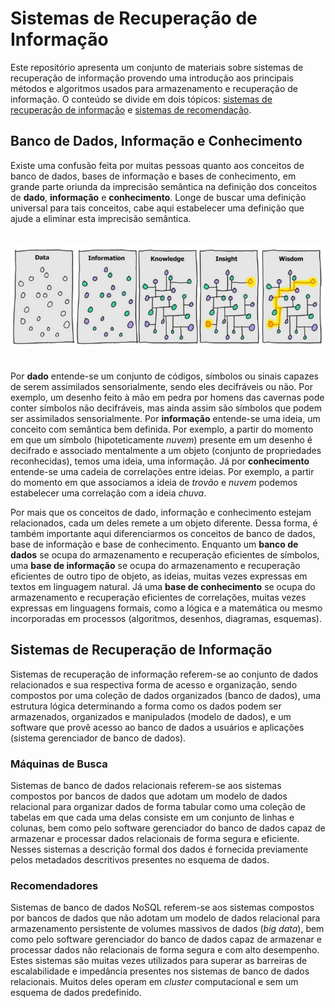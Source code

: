 # Sistemas de Recuperação de Informação
Este repositório apresenta um conjunto de materiais sobre sistemas de recuperação de informação provendo uma introdução aos principais métodos e algoritmos usados para armazenamento e recuperação de informação. O conteúdo se divide em dois tópicos: [sistemas de recuperação de informação](/IRS) e [sistemas de recomendação](/RecSys).

## Banco de Dados, Informação e Conhecimento

Existe uma confusão feita por muitas pessoas quanto aos conceitos de banco de dados, bases de informação e bases de conhecimento, em grande parte oriunda da imprecisão semântica na definição dos conceitos de **dado**, **informação** e **conhecimento**. Longe de buscar uma definição universal para tais conceitos, cabe aqui estabelecer uma definição que ajude a eliminar esta imprecisão semântica.

<p align="center">
<img width="700" vspace="20" src="Data2Wisdom.jpg">
</p>

Por **dado** entende-se um conjunto de códigos, símbolos ou sinais capazes de serem assimilados sensorialmente, sendo eles decifráveis ou não. Por exemplo, um desenho feito à mão em pedra por homens das cavernas pode conter símbolos não decifráveis, mas ainda assim são símbolos que podem ser assimilados sensorialmente. Por **informação** entende-se uma ideia, um conceito com semântica bem definida. Por exemplo, a partir do momento em que um símbolo (hipoteticamente *nuvem*) presente em um desenho é decifrado e associado mentalmente a um objeto (conjunto de propriedades reconhecidas), temos uma ideia, uma informação. Já por **conhecimento** entende-se uma cadeia de correlações entre ideias. Por exemplo, a partir do momento em que associamos a ideia de *trovão* e *nuvem* podemos estabelecer uma correlação com a ideia *chuva*.

Por mais que os conceitos de dado, informação e conhecimento estejam relacionados, cada um deles remete a um objeto diferente. Dessa forma, é também importante aqui diferenciarmos os conceitos de banco de dados, base de informação e base de conhecimento. Enquanto um **banco de dados** se ocupa do armazenamento e recuperação eficientes de símbolos, uma **base de informação** se ocupa do armazenamento e recuperação eficientes de outro tipo de objeto, as ideias, muitas vezes expressas em textos em linguagem natural. Já uma **base de conhecimento** se ocupa do armazenamento e recuperação eficientes de correlações, muitas vezes expressas em linguagens formais, como a lógica e a matemática ou mesmo incorporadas em processos (algoritmos, desenhos, diagramas, esquemas).

## Sistemas de Recuperação de Informação

Sistemas de recuperação de informação referem-se ao conjunto de dados relacionados e sua respectiva forma de acesso e organiza&ccedil;&atilde;o, sendo compostos por uma cole&ccedil;&atilde;o de dados organizados (banco de dados), uma estrutura l&oacute;gica determinando a forma como os dados podem ser armazenados, organizados e manipulados (modelo de dados), e um software que prov&ecirc; acesso ao banco de dados a usu&aacute;rios e aplica&ccedil;&otilde;es (sistema gerenciador de banco de dados).

### Máquinas de Busca
Sistemas de banco de dados relacionais referem-se aos sistemas compostos por bancos de dados que adotam um modelo de dados relacional para organizar dados de forma tabular como uma coleção de tabelas em que cada uma delas consiste em um conjunto de linhas e colunas, bem como pelo software gerenciador do banco de dados capaz de armazenar e processar dados relacionais de forma segura e eficiente. Nesses sistemas a descrição formal dos dados é fornecida previamente pelos metadados descritivos presentes no esquema de dados.

### Recomendadores
Sistemas de banco de dados NoSQL referem-se aos sistemas compostos por bancos de dados que não adotam um modelo de dados relacional para armazenamento persistente de volumes massivos de dados (*big data*), bem como pelo software gerenciador do banco de dados capaz de armazenar e processar dados não relacionais de forma segura e com alto desempenho. Estes sistemas são muitas vezes utilizados para superar as barreiras de escalabilidade e impedância presentes nos sistemas de banco de dados relacionais. Muitos deles operam em *cluster* computacional e sem um esquema de dados predefinido.
